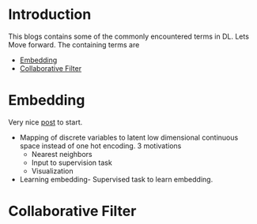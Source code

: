 # Introduction

This blogs contains some of the commonly encountered terms in DL. Lets Move forward. The containing terms are

- [Embedding](#embedding)
- [Collaborative Filter](#collaborative-filter)




# Embedding

Very nice [post](https://towardsdatascience.com/neural-network-embeddings-explained-4d028e6f0526) to start.

- Mapping of discrete variables to latent low dimensional continuous space instead of one hot encoding. 3 motivations
  - Nearest neighbors
  - Input to supervision task
  - Visualization
- Learning embedding- Supervised task to learn embedding.

# Collaborative Filter
